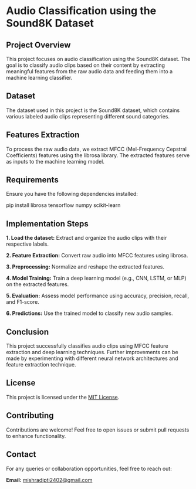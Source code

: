 # Audio Classification using the Sound8K Dataset

## Project Overview

This project focuses on audio classification using the Sound8K dataset. The goal is to classify audio clips based on their content by extracting meaningful features from the raw audio data and feeding them into a machine learning classifier.

## Dataset

The dataset used in this project is the Sound8K dataset, which contains various labeled audio clips representing different sound categories.

## Features Extraction

To process the raw audio data, we extract MFCC (Mel-Frequency Cepstral Coefficients) features using the librosa library. The extracted features serve as inputs to the machine learning model.

## Requirements

Ensure you have the following dependencies installed:

pip install librosa tensorflow numpy scikit-learn

## Implementation Steps

**1. Load the dataset:** Extract and organize the audio clips with their respective labels.

**2. Feature Extraction:** Convert raw audio into MFCC features using librosa.

**3. Preprocessing:** Normalize and reshape the extracted features.

**4. Model Training:** Train a deep learning model (e.g., CNN, LSTM, or MLP) on the extracted features.

**5. Evaluation:** Assess model performance using accuracy, precision, recall, and F1-score.

**6. Predictions:** Use the trained model to classify new audio samples.

## Conclusion

This project successfully classifies audio clips using MFCC feature extraction and deep learning techniques. Further improvements can be made by experimenting with different neural network architectures and feature extraction technique.

## License

This project is licensed under the [MIT License]().

## Contributing

Contributions are welcome! Feel free to open issues or submit pull requests to enhance functionality.

## Contact
For any queries or collaboration opportunities, feel free to reach out:

 **Email:** mishradipti2402@gmail.com



